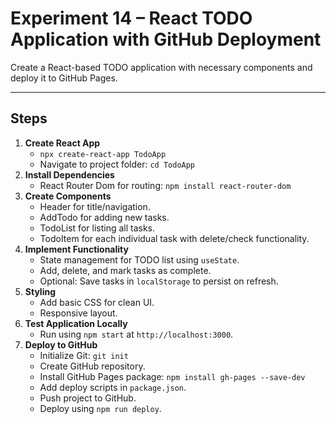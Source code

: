 # Experiment 14 – React TODO Application with GitHub Deployment

Create a React-based TODO application with necessary components and deploy it to GitHub Pages.

---


## Steps

1. **Create React App**
   * `npx create-react-app TodoApp`
   * Navigate to project folder: `cd TodoApp`
2. **Install Dependencies**
   * React Router Dom for routing: `npm install react-router-dom`
3. **Create Components**
   * Header for title/navigation.
   * AddTodo for adding new tasks.
   * TodoList for listing all tasks.
   * TodoItem for each individual task with delete/check functionality.
4. **Implement Functionality**
   * State management for TODO list using `useState`.
   * Add, delete, and mark tasks as complete.
   * Optional: Save tasks in `localStorage` to persist on refresh.
5. **Styling**
   * Add basic CSS for clean UI.
   * Responsive layout.
6. **Test Application Locally**
   * Run using `npm start` at `http://localhost:3000`.
7. **Deploy to GitHub**
   * Initialize Git: `git init`
   * Create GitHub repository.
   * Install GitHub Pages package: `npm install gh-pages --save-dev`
   * Add deploy scripts in `package.json`.
   * Push project to GitHub.
   * Deploy using `npm run deploy`.
